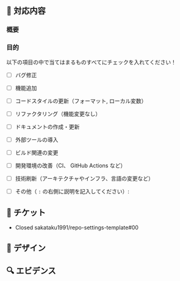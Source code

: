 ## 🔨 対応内容
### 概要


### 目的
以下の項目の中で当てはまるものすべてにチェックを入れてください！

- [ ] バグ修正
- [ ] 機能追加
- [ ] コードスタイルの更新（フォーマット, ローカル変数）
- [ ] リファクタリング（機能変更なし）
- [ ] ドキュメントの作成・更新
- [ ] 外部ツールの導入
- [ ] ビルド関連の変更
- [ ] 開発環境の改善（CI、 GitHub Actions など）
- [ ] 技術刷新（アーキテクチャやインフラ、言語の変更など）
- [ ] その他（ `:` の右側に説明を記入してください）: 


## 🎫 チケット
- Closed sakataku1991/repo-settings-template#00


## 🎨 デザイン



## 🔍 エビデンス
